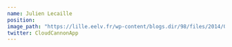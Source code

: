```yaml
---
name: Julien Lecaille
position: 
image_path: "https://lille.eelv.fr/wp-content/blogs.dir/98/files/2014/04/1781433_10152265811253373_1636689566_o.jpg"
twitter: CloudCannonApp
---
```

